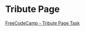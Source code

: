 # Tribute Page

[FreeCodeCamp - Tribute Page Task](https://www.freecodecamp.org/learn/responsive-web-design/responsive-web-design-projects/build-a-tribute-page)
